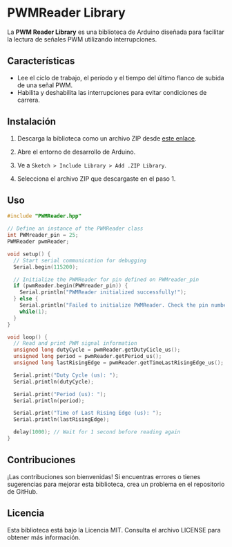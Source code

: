 # PWMReader Library

La **PWM Reader Library** es una biblioteca de Arduino diseñada para facilitar la lectura de señales PWM utilizando interrupciones. 

## Características

- Lee el ciclo de trabajo, el período y el tiempo del último flanco de subida de una señal PWM.
- Habilita y deshabilita las interrupciones para evitar condiciones de carrera.

## Instalación

1. Descarga la biblioteca como un archivo ZIP desde [este enlace](https://github.com/racarla96/PWMReaderLibrary/archive/main.zip).

2. Abre el entorno de desarrollo de Arduino.

3. Ve a `Sketch > Include Library > Add .ZIP Library`.

4. Selecciona el archivo ZIP que descargaste en el paso 1.

## Uso

```cpp
#include "PWMReader.hpp"

// Define an instance of the PWMReader class
int PWMreader_pin = 25;
PWMReader pwmReader;

void setup() {
  // Start serial communication for debugging
  Serial.begin(115200);

  // Initialize the PWMReader for pin defined on PWMreader_pin
  if (pwmReader.begin(PWMreader_pin)) {
    Serial.println("PWMReader initialized successfully!");
  } else {
    Serial.println("Failed to initialize PWMReader. Check the pin number.");
    while(1);
  }
}

void loop() {
  // Read and print PWM signal information
  unsigned long dutyCycle = pwmReader.getDutyCicle_us();
  unsigned long period = pwmReader.getPeriod_us();
  unsigned long lastRisingEdge = pwmReader.getTimeLastRisingEdge_us();

  Serial.print("Duty Cycle (us): ");
  Serial.println(dutyCycle);

  Serial.print("Period (us): ");
  Serial.println(period);

  Serial.print("Time of Last Rising Edge (us): ");
  Serial.println(lastRisingEdge);

  delay(1000); // Wait for 1 second before reading again
}

```

## Contribuciones
¡Las contribuciones son bienvenidas! Si encuentras errores o tienes sugerencias para mejorar esta biblioteca, crea un problema en el repositorio de GitHub.

## Licencia
Esta biblioteca está bajo la Licencia MIT. Consulta el archivo LICENSE para obtener más información.
